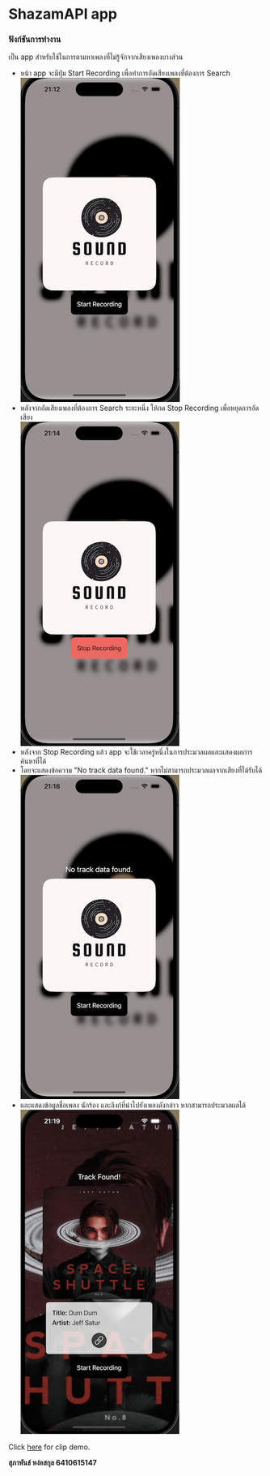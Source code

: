 # ShazamAPI app

### ฟังก์ชันการทำงาน
เป็น app สำหรับใช้ในการตามหาเพลงที่ไม่รู้จักจากเสียงเพลงบางส่วน

- หน้า app จะมีปุ่ม Start Recording เพื่อทำการอัดเสียงเพลงที่ต้องการ Search\
![Start Recording](./Images/StartRecord.png "Start Recording")
- หลังจากอัดเสียงเพลงที่ต้องการ Search ระยะหนึ่ง ให้กด Stop Recording เพื่อหยุดการอัดเสียง\
![Stop Recording](./Images/StopRecord.png "Stop Recording")
- หลังจาก Stop Recording แล้ว app จะใช้เวลาครู่หนึ่งในการประมวลผลและแสดงผลการค้นหาที่ได้
- โดยจะแสดงข้อความ "No track data found." หากไม่สามารถประมวลผลจากเสียงที่ได้รับได้
![No data found](./Images/NotFound.png "No data found")
- และแสดงข้อมูลชื่อเพลง นักร้อง และลิงก์ที่นำไปยังเพลงดังกล่าว หากสามารถประมวลผลได้
![Result](./Images/Result.png "Result")
   
Click [here]() for clip demo.

**สุภาพันธ์ หง่อสกุล 6410615147**
